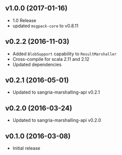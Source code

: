 ## v1.0.0 (2017-01-16)

* 1.0 Release
* updated `msgpack-core` to v0.8.11 

## v0.2.2 (2016-11-03)

* Added `BlobSupport` capability to `ResultMarshaller`
* Cross-compile for scala 2.11 and 2.12
* Updated dependencies

## v0.2.1 (2016-05-01)

* Updated to sangria-marshalling-api v0.2.1

## v0.2.0 (2016-03-24)

* Updated to sangria-marshalling-api v0.2.0

## v0.1.0 (2016-03-08)

* Initial release
